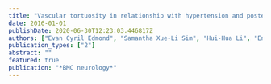 ```yaml
---
title: "Vascular tortuosity in relationship with hypertension and posterior fossa volume in hemifacial spasm"
date: 2016-01-01
publishDate: 2020-06-30T12:23:03.446817Z
authors: ["Evan Cyril Edmond", "Samantha Xue-Li Sim", "Hui-Hua Li", "Eng-King Tan", "Ling-Ling Chan"]
publication_types: ["2"]
abstract: ""
featured: true
publication: "*BMC neurology*"
---
```


